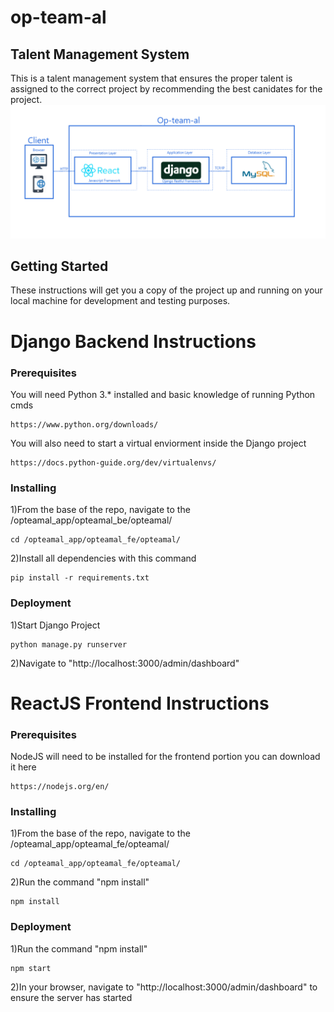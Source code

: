 # op-team-al
## Talent Management System

This is a talent management system that ensures the proper talent is assigned to the correct project by recommending the best canidates for the project. 
![Architecure](https://github.com/Johnnie843/op-team-al/blob/master/Documents/Architecure/ArchitecureOverview.PNG)


## Getting Started

These instructions will get you a copy of the project up and running on your local machine for development and testing purposes.

# Django Backend Instructions
### Prerequisites
You will need Python 3.* installed and basic knowledge of running Python cmds
```
https://www.python.org/downloads/

```
You will also need to start a virtual enviorment inside the Django project
```
https://docs.python-guide.org/dev/virtualenvs/
```
### Installing

1)From the base of the repo, navigate to the /opteamal_app/opteamal_be/opteamal/
```
cd /opteamal_app/opteamal_fe/opteamal/
```

2)Install all dependencies with this command
```
pip install -r requirements.txt
```

### Deployment

1)Start Django Project
```
python manage.py runserver
```
2)Navigate to "http://localhost:3000/admin/dashboard"


# ReactJS Frontend Instructions

### Prerequisites

NodeJS will need to be installed for the frontend portion you can download it here 
```
https://nodejs.org/en/
```

### Installing

1)From the base of the repo, navigate to the /opteamal_app/opteamal_fe/opteamal/
```
cd /opteamal_app/opteamal_fe/opteamal/
```

2)Run the command "npm install"
```
npm install
```
### Deployment

1)Run the command "npm install"
```
npm start
```
2)In your browser, navigate to "http://localhost:3000/admin/dashboard" to ensure the server has started

